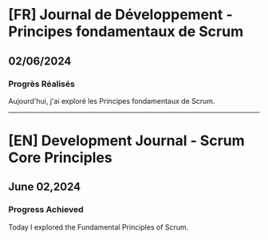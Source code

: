 # [FR] Journal de Développement - Principes fondamentaux de Scrum

## 02/06/2024

### Progrès Réalisés

Aujourd'hui, j'ai exploré les Principes fondamentaux de Scrum.

---

# [EN] Development Journal - Scrum Core Principles

## June 02,2024

### Progress Achieved

Today I explored the Fundamental Principles of Scrum.
